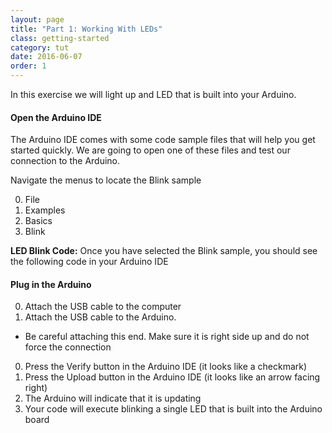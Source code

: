 ```yaml
---
layout: page
title: "Part 1: Working With LEDs"
class: getting-started
category: tut
date: 2016-06-07
order: 1
---
```


In this exercise we will light up and LED that is built into your
Arduino.

#### Open the Arduino IDE

The Arduino IDE comes with some code sample files that will help you get
started quickly. We are going to open one of these files and test our
connection to the Arduino.

Navigate the menus to locate the Blink sample

0. File
0. Examples
0. Basics
0. Blink

**LED Blink Code:**
Once you have selected the Blink sample, you should see the following
code in your Arduino IDE
<script src="https://gist.github.com/dennisburton/e0286a7ffe54bdb53423cf03adebbbe3.js"></script>


#### Plug in the Arduino

0. Attach the USB cable to the computer
0. Attach the USB cable to the Arduino.
  * Be careful attaching this end. Make sure it is right side up and do not force the connection
0. Press the Verify button in the Arduino IDE (it looks like a checkmark)
0. Press the Upload button in the Arduino IDE (it looks like an arrow facing right)
0. The Arduino will indicate that it is updating
0. Your code will execute blinking a single LED that is built into the Arduino board
